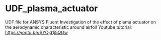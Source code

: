 # UDF_plasma_actuator
UDF file for ANSYS Fluent
Investigation of the effect of plama actuator on the aerodynamic characteristic around airfoil
Youtube tutorial: https://youtu.be/SYOjd1j5QGw
